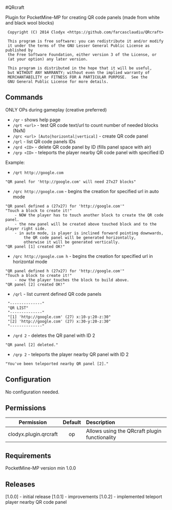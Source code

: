#QRcraft

Plugin for PocketMine-MP for creating QR code panels (made from white and black wool blocks)

     Copyright (C) 2014 Clodyx <https://github.com/farcasclaudiu/QRcraft>

     This program is free software: you can redistribute it and/or modify
     it under the terms of the GNU Lesser General Public License as published by
     the Free Software Foundation, either version 3 of the License, or
     (at your option) any later version.

     This program is distributed in the hope that it will be useful,
     but WITHOUT ANY WARRANTY; without even the implied warranty of
     MERCHANTABILITY or FITNESS FOR A PARTICULAR PURPOSE.  See the
     GNU General Public License for more details.


## Commands

ONLY OPs during gameplay (creative preferred)
* `/qr` - shows help page
* `/qrt <url>` - test QR code text/url to count number of needed blocks (NxN)
* `/qrc <url> [Auto|horizontal|vertical]` - create QR code panel
* `/qrl` - list QR code panels IDs
* `/qrd <ID>` - delete QR code panel by ID (fills panel space with air)
* `/qrp <ID>` - teleports the player nearby QR code panel with specified ID

Example:
* `/qrt http://google.com`
```
"QR panel for 'http://google.com' will need 27x27 blocks"
```
* `/qrc http://google.com` - begins the creation for specified url in auto mode
```
"QR panel defined a (27x27) for 'http://google.com'"
"Touch a block to create it!"
    - NOW the player has to touch another block to create the QR code panel.
    - the new panel will be created above touched block and to the player right side.
    - in auto mode, is player is inclined forward pointing downwards, 
        the QR code panel will be generated horizontally,
        otherwise it will be generated vertically.
"QR panel [1] created OK!"
```
* `/qrc http://google.com h` - begins the creation for specified url in horizontal mode
```
"QR panel defined h (27x27) for 'http://google.com'"
"Touch a block to create it!"
    - now the player touches the block to build above.
"QR panel [2] created OK!"
```
* `/qrl` - list current defined QR code panels
```
 "--------------"
 "QR LIST"
 "--------------"
 "[1] 'http://google.com' (27) x:10-y:20-z:30"
 "[2] 'http://google.com' (27) x:30-y:20-z:30"
 "--------------"
```
* `/qrd 2` - deletes the QR panel with ID 2
```
"QR panel [2] deleted."
```
* `/qrp 2` - teleports the player nearby QR panel with ID 2
```
"You've been teleported nearby QR panel [2]."
```

## Configuration
No configuration needed.

## Permissions

| Permission | Default | Description |
| :---: | :---: | :--- |
| clodyx.plugin.qrcraft | op | Allows using the QRcraft plugin functionality |


## Requirements
PocketMine-MP version min 1.0.0

## Releases
[1.0.0] - initial release
[1.0.1] - improvements
[1.0.2] - implemented teleport player nearby QR code panel
